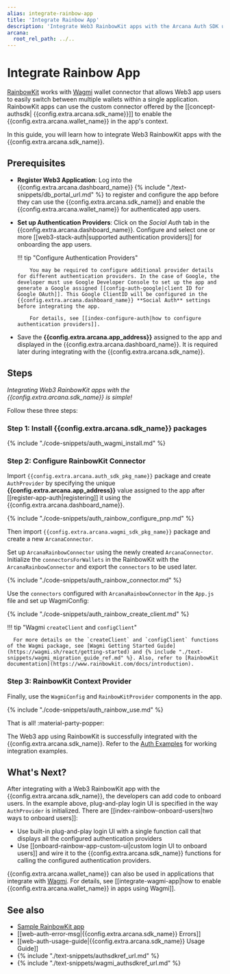 ```yaml
---
alias: integrate-rainbow-app
title: 'Integrate Rainbow App'
description: 'Integrate Web3 RainbowKit apps with the Arcana Auth SDK using the instructions listed here.'
arcana:
  root_rel_path: ../..
---
```


# Integrate Rainbow App

[RainbowKit](https://www.rainbowkit.com/) works with [Wagmi](https://wagmi.sh/) wallet connector that allows Web3 app users to easily switch between multiple wallets within a single application. RainbowKit apps can use the custom connector offered by the [[concept-authsdk| {{config.extra.arcana.sdk_name}}]] to enable the {{config.extra.arcana.wallet_name}} in the app's context.

In this guide, you will learn how to integrate Web3 RainbowKit apps with the {{config.extra.arcana.sdk_name}}. 

## Prerequisites

* **Register Web3 Application**: Log into the {{config.extra.arcana.dashboard_name}} {% include "./text-snippets/db_portal_url.md" %} to register and configure the app before they can use the {{config.extra.arcana.sdk_name}} and enable the {{config.extra.arcana.wallet_name}} for authenticated app users.

* **Set up Authentication Providers**: Click on the *Social Auth* tab in the {{config.extra.arcana.dashboard_name}}. Configure and select one or more [[web3-stack-auth|supported authentication providers]] for onboarding the app users.

    !!! tip "Configure Authentication Providers"

          You may be required to configure additional provider details for different authentication providers. In the case of Google, the developer must use Google Developer Console to set up the app and generate a Google assigned [[config-auth-google|client ID for Google OAuth]]. This Google ClientID will be configured in the {{config.extra.arcana.dashboard_name}} **Social Auth** settings before integrating the app.

          For details, see [[index-configure-auth|how to configure authentication providers]].

* Save the **{{config.extra.arcana.app_address}}** assigned to the app and displayed in the {{config.extra.arcana.dashboard_name}}. It is required later during integrating with the {{config.extra.arcana.sdk_name}}.

## Steps

*Integrating Web3 RainbowKit apps with the {{config.extra.arcana.sdk_name}} is simple!*

Follow these three steps:

### Step 1: Install {{config.extra.arcana.sdk_name}} packages

{% include "./code-snippets/auth_wagmi_install.md" %}

### Step 2: Configure RainbowKit Connector 

Import `{{config.extra.arcana.auth_sdk_pkg_name}}` package and create `AuthProvider` by specifying the unique **{{config.extra.arcana.app_address}}** value assigned to the app after [[register-app-auth|registering]] it using the {{config.extra.arcana.dashboard_name}}. 

{% include "./code-snippets/auth_rainbow_configure_pnp.md" %}

Then import `{{config.extra.arcana.wagmi_sdk_pkg_name}}` package and create a new `ArcanaConnector`.

Set up `ArcanaRainbowConnector` using the newly created `ArcanaConnector`. Initialize the `connectorsForWallets` in the RainbowKit with the `ArcanaRainbowConnector` and export the `connectors` to be used later.

{% include "./code-snippets/auth_rainbow_connector.md" %}

Use the `connectors` configured with `ArcanaRainbowConnector` in the `App.js` file and set up WagmiConfig:

{% include "./code-snippets/auth_rainbow_create_client.md" %}

!!! tip "Wagmi `createClient` and `configClient`"

      For more details on the `createClient` and `configClient` functions of the Wagmi package, see [Wagmi Getting Started Guide](https://wagmi.sh/react/getting-started) and {% include "./text-snippets/wagmi_migration_guide_ref.md" %}. Also, refer to [RainbowKit documentation](https://www.rainbowkit.com/docs/introduction).

### Step 3: RainbowKit Context Provider

Finally, use the `WagmiConfig` and `RainbowKitProvider` components in the app.

{% include "./code-snippets/auth_rainbow_use.md" %}

That is all! :material-party-popper:

The Web3 app using RainbowKit is successfully integrated with the {{config.extra.arcana.sdk_name}}. Refer to the [Auth Examples](https://github.com/arcana-network/auth-examples) for working integration examples.

## What's Next?

After integrating with a Web3 RainbowKit app with the {{config.extra.arcana.sdk_name}}, the developers can add code to onboard users. In the example above, plug-and-play login UI is specified in the way `AuthProvider` is initialized. There are [[index-rainbow-onboard-users|two ways to onboard users]]: 

* Use built-in plug-and-play login UI with a single function call that displays all the configured authentication providers
* Use [[onboard-rainbow-app-custom-ui|custom login UI to onboard users]] and wire it to the {{config.extra.arcana.sdk_name}} functions for calling the configured authentication providers.

{{config.extra.arcana.wallet_name}} can also be used in applications that integrate with [Wagmi](https://wagmi.sh). For details, see [[integrate-wagmi-app|how to enable {{config.extra.arcana.wallet_name}} in apps using Wagmi]].

## See also

* [Sample RainbowKit app](https://github.com/arcana-network/auth-wagmi/tree/main/examples/rainbowkit-integration)
* [[web-auth-error-msg|{{config.extra.arcana.sdk_name}} Errors]]
* [[web-auth-usage-guide|{{config.extra.arcana.sdk_name}} Usage Guide]]
* {% include "./text-snippets/authsdkref_url.md" %}
* {% include "./text-snippets/wagmi_authsdkref_url.md" %}
